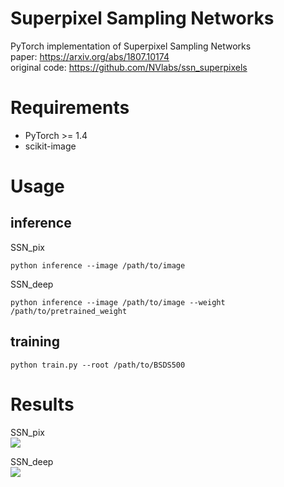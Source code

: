 # Superpixel Sampling Networks
PyTorch implementation of Superpixel Sampling Networks  
paper: https://arxiv.org/abs/1807.10174  
original code: https://github.com/NVlabs/ssn_superpixels

# Requirements
- PyTorch >= 1.4
- scikit-image

# Usage
## inference
SSN_pix
```
python inference --image /path/to/image
```
SSN_deep
```
python inference --image /path/to/image --weight /path/to/pretrained_weight
```

## training
```
python train.py --root /path/to/BSDS500
```

# Results
SSN_pix  
<img src=https://github.com/perrying/ssn-pytorch/blob/master/SSN_pix_result.png>

SSN_deep  
<img src=https://github.com/perrying/ssn-pytorch/blob/master/SSN_deep_result.png>
